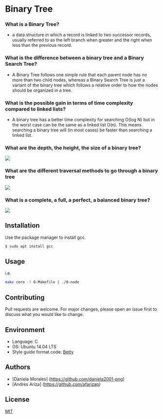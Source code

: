 # Binary Tree

### What is a Binary Tree?
- a data structure in which a record is linked to two successor records, usually referred to as the left branch when greater and the right when less than the previous record.
### What is the difference between a binary tree and a Binary Search Tree?
- A Binary Tree follows one simple rule that each parent node has no more than two child nodes, whereas a Binary Search Tree is just a variant of the binary tree which follows a relative order to how the nodes should be organized in a tree.
### What is the possible gain in terms of time complexity compared to linked lists?
- A binary tree has a better time complexity for searching O(log N) but in the worst case can be the same as a linked list O(n). This means searching a binary tree will (in most cases) be faster than searching a linked list.
### What are the depth, the height, the size of a binary tree?
![](https://qph.fs.quoracdn.net/main-qimg-1ec0ae202b49683e52b995a1563476d8)
### What are the different traversal methods to go through a binary tree
![](https://computersciencewiki.org/images/7/7c/Binary_tree_traversal.png)
### What is a complete, a full, a perfect, a balanced binary tree?
![](https://miro.medium.com/max/16000/1*CMGFtehu01ZEBgzHG71sMg.png)
## Installation

Use the package manager to install gcc.

```bash
$ sudo apt install gcc
```

## Usage

i.e.

```bash
make cero -f 0-Makefile | ./0-node
```

## Contributing
Pull requests are welcome. For major changes, please open an issue first to discuss what you would like to change.

## Environment
* Language: C
* OS: Ubuntu 14.04 LTS
* Style guide format code: [Betty](https://github.com/holbertonschool/Betty)

## Authors
* [Daniela Morales] (https://github.com/daniela2001-png)
* [Andres Ariza] (https://github.com/afarizap)

## License
[MIT](https://choosealicense.com/licenses/mit/)